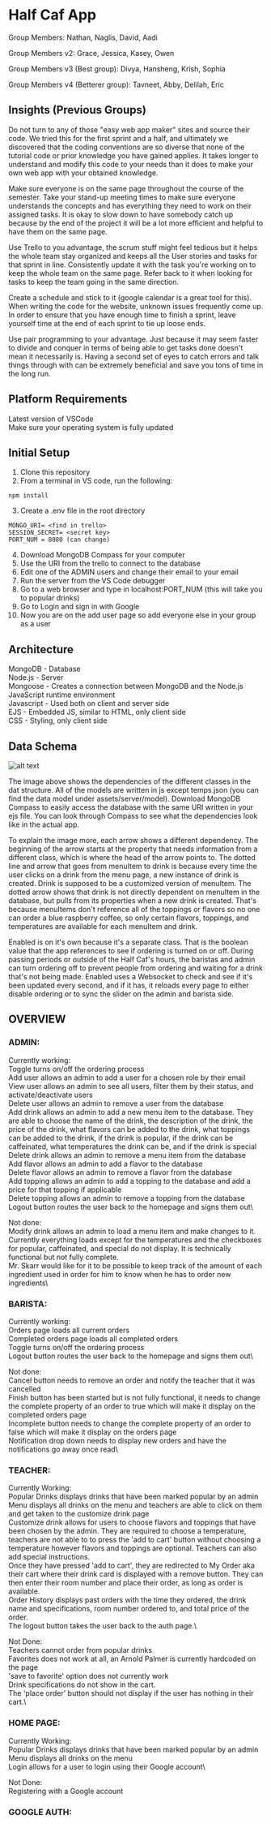 # Half Caf App

Group Members: Nathan, Naglis, David, Aadi

Group Members v2: Grace, Jessica, Kasey, Owen

Group Members v3 (Best group): Divya, Hansheng, Krish, Sophia

Group Members v4 (Betterer group): Tavneet, Abby, Delilah, Eric

## Insights (Previous Groups)

Do not turn to any of those "easy web app maker" sites and source their code. We tried this for the first sprint and a half, and ultimately we discovered that the coding conventions are so diverse that none of the tutorial code or prior knowledge you have gained applies. It takes longer to understand and modify this code to your needs than it does to make your own web app with your obtained knowledge.

Make sure everyone is on the same page throughout the course of the semester. Take your stand-up meeting times to make sure everyone understands the concepts and has everything they need to work on their assigned tasks. It is okay to slow down to have somebody catch up because by the end of the project it will be a lot more efficient and helpful to have them on the same page.

Use Trello to you advantage, the scrum stuff might feel tedious but it helps the whole team stay organized and keeps all the User stories and tasks for that sprint in line. Consistently update it with the task you're working on to keep the whole team on the same page. Refer back to it when looking for tasks to keep the team going in the same direction.

Create a schedule and stick to it (google calendar is a great tool for this). When writing the code for the website, unknown issues frequently come up. In order to ensure that you have enough time to finish a sprint, leave yourself time at the end of each sprint to tie up loose ends.

Use pair programming to your advantage. Just because it may seem faster to divide and conquer in terms of being able to get tasks done doesn't mean it necessarily is. Having a second set of eyes to catch errors and talk things through with can be extremely beneficial and save you tons of time in the long run.

## Platform Requirements
Latest version of VSCode\
Make sure your operating system is fully updated


## Initial Setup

1. Clone this repository
2. From a terminal in VS code, run the following:

```
npm install
```

3. Create a .env file in the root directory

```
MONGO_URI= <find in trello>
SESSION_SECRET= <secret key>
PORT_NUM = 8080 (can change)
```

4. Download MongoDB Compass for your computer 
5. Use the URI from the trello to connect to the database
5. Edit one of the ADMIN users and change their email to your email
6. Run the server from the VS Code debugger
5. Go to a web browser and type in localhost:PORT_NUM (this will take you to popular drinks)
6. Go to Login and sign in with Google 
7. Now you are on the add user page so add everyone else in your group as a user

## Architecture
MongoDB - Database\
Node.js - Server\
Mongoose - Creates a connection between MongoDB and the Node.js JavaScript runtime environment\
Javascript - Used both on client and server side\
EJS - Embedded JS, similar to HTML, only client side\
CSS - Styling, only client side

## Data Schema

![alt text](dataStructure.png)

The image above shows the dependencies of the different classes in the dat structure. All of the models are written in js except temps.json (you can find the data model under assets/server/model). Download MongoDB Compass to easily access the database with the same URI written in your ejs file. You can look through Compass to see what the dependencies look like in the actual app.

To explain the image more, each arrow shows a different dependency. The beginning of the arrow starts at the property that needs information from a different class, which is where the head of the arrow points to. The dotted line and arrow that goes from menuItem to drink is because every time the user clicks on a drink from the menu page, a new instance of drink is created. Drink is supposed to be a customized version of menuItem. The dotted arrow shows that drink is not directly dependent on menuItem in the database, but pulls from its properties when a new drink is created. That's because menuItems don't reference all of the toppings or flavors so no one can order a blue raspberry coffee, so only certain flavors, toppings, and temperatures are available for each menuItem and drink.

Enabled is on it's own because it's a separate class. That is the boolean value that the app references to see if ordering is turned on or off. During passing periods or outside of the Half Caf's hours, the baristas and admin can turn ordering off to prevent people from ordering and waiting for a drink that's not being made. Enabled uses a Websocket to check and see if it's been updated every second, and if it has, it reloads every page to either disable ordering or to sync the slider on the admin and barista side.


## OVERVIEW

### ADMIN:

Currently working:\
Toggle turns on/off the ordering process\
Add user allows an admin to add a user for a chosen role by their email\
View user allows an admin to see all users, filter them by their status, and activate/deactivate users\
Delete user allows an admin to remove a user from the database\
Add drink allows an admin to add a new menu item to the database. They are able to choose the name of the drink, the description of the drink, the price of the drink, what flavors can be added to the drink, what toppings can be added to the drink, if the drink is popular, if the drink can be caffeinated, what temperatures the drink can be, and if the drink is special\
Delete drink allows an admin to remove a menu item from the database\
Add flavor allows an admin to add a flavor to the database\
Delete flavor allows an admin to remove a flavor from the database\
Add topping allows an admin to add a topping to the database and add a price for that topping if applicable\
Delete topping allows an admin to remove a topping from the database\
Logout button routes the user back to the homepage and signs them out\

Not done:\
Modify drink allows an admin to load a menu item and make changes to it. Currently everything loads except for the temperatures and the checkboxes for popular, caffeinated, and special do not display. It is technically functional but not fully complete.\
Mr. Skarr would like for it to be possible to keep track of the amount of each ingredient used in order for him to know when he has to order new ingredients\

### BARISTA:

Currently working:\
Orders page loads all current orders\
Completed orders page loads all completed orders\
Toggle turns on/off the ordering process\
Logout button routes the user back to the homepage and signs them out\

Not done:\
Cancel button needs to remove an order and notify the teacher that it was cancelled\
Finish button has been started but is not fully functional, it needs to change the complete property of an order to true which will make it display on the completed orders page\
Incomplete button needs to change the complete property of an order to false which will make it display on the orders page\
Notification drop down needs to display new orders and have the notifications go away once read\

### TEACHER:

Currently Working:\
Popular Drinks displays drinks that have been marked popular by an admin\
Menu displays all drinks on the menu and teachers are able to click on them and get taken to the customize drink page\
Customize drink allows for users to choose flavors and toppings that have been chosen by the admin. They are required to choose a temperature, teachers are not able to to press the 'add to cart' button without choosing a temperature however flavors and toppings are optional. Teachers can also add special instructions.\
Once they have pressed 'add to cart', they are redirected to My Order aka their cart where their drink card is displayed with a remove button. They can then enter their room number and place their order, as long as order is available.\
Order History displays past orders with the time they ordered, the drink name and specifications, room number ordered to, and total price of the order.\
The logout button takes the user back to the auth page.\

Not Done:\
Teachers cannot order from popular drinks\
Favorites does not work at all, an Arnold Palmer is currently hardcoded on the page\
'save to favorite' option does not currently work\
Drink specifications do not show in the cart.\
The 'place order' button should not display if the user has nothing in their cart.\

### HOME PAGE:

Currently Working:\
Popular Drinks displays drinks that have been marked popular by an admin\
Menu displays all drinks on the menu\
Login allows for a user to login using their Google account\

Not Done:\
Registering with a Google account


### GOOGLE AUTH: